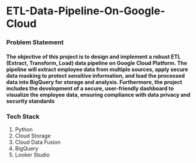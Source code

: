 # ETL-Data-Pipeline-On-Google-Cloud
### Problem Statement
#### The objective of this project is to design and implement a robust ETL (Extract, Transform, Load) data pipeline on Google Cloud Platform. The pipeline will extract employee data from multiple sources, apply secure data masking to protect sensitive information, and load the processed data into BigQuery for storage and analysis. Furthermore, the project includes the development of a secure, user-friendly dashboard to visualize the employee data, ensuring compliance with data privacy and security standards

### Tech Stack
1. Python
2. Cloud Storage
3. Cloud Data Fusion
4. BigQuery
5. Looker Studio
